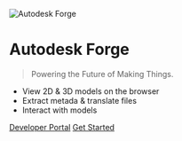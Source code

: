 ![Autodesk Forge](_media/logo.png)

# Autodesk Forge

> Powering the Future of Making Things.

- View 2D & 3D models on the browser
- Extract metada & translate files
- Interact with models

[Developer Portal](http://forge.autodesk.com)
[Get Started](#learn-autodesk-forge)